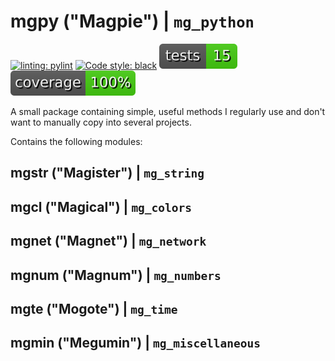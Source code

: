 # mgpy ("Magpie") | `mg_python`
[![linting: pylint](https://img.shields.io/badge/linting-pylint-yellowgreen)](https://github.com/pylint-dev/pylint) [![Code style: black](https://img.shields.io/badge/code%20style-black-000000.svg)](https://github.com/psf/black) ![Tests](https://github.com/phistoh/mgpy/raw/main/docs/badges/tests.svg) ![Coverage](https://github.com/phistoh/mgpy/raw/main/docs/badges/coverage.svg)


A small package containing simple, useful methods I regularly use and don't want to manually copy into several projects.

Contains the following modules:

## mgstr ("Magister") | `mg_string`

## mgcl ("Magical") | `mg_colors`

## mgnet ("Magnet") | `mg_network`

## mgnum ("Magnum") | `mg_numbers`

## mgte ("Mogote") | `mg_time`

## mgmin ("Megumin") | `mg_miscellaneous`

